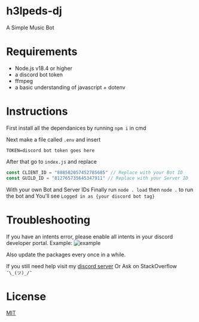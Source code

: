 # h3lpeds-dj
A Simple Music Bot

# Requirements
- Node.js v18.4 or higher
- a discord bot token 
- ffmpeg
- a basic understanding of javascript + dotenv

# Instructions
First install all the dependanices by running `npm i` in cmd

Next make a file called `.env` and insert
```.env
TOKEN=discord bot token goes here
```
After that go to `index.js` and replace 
```.js
const CLIENT_ID = "888582057452785685" // Replace with your Bot ID
const GUILD_ID = "812765735645347911" // Replace with your Server ID
```
With your own Bot and Server IDs
Finally run `node . load` then `node .` to run the bot and You'll see `Logged in as {your discord bot tag}`

# Troubleshooting
If you have an intents error, please enable all intents in your discord developer portal. Example:
![example](https://user-images.githubusercontent.com/75576932/198844538-d9f0d390-b051-4a2d-a5e6-7535b0773156.png)

Also update the packages every once in a while.

If you still need help visit my [discord server](https://discord.gg/xYwPfU6JWv)
Or Ask on StackOverflow `¯\_(ツ)_/¯`

# License
[MIT](https://choosealicense.com/licenses/mit/)